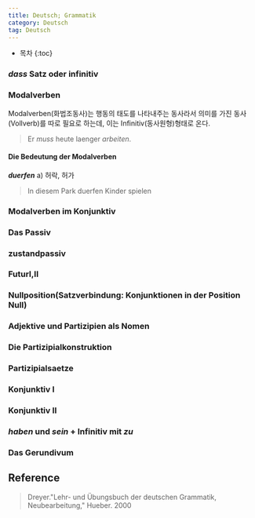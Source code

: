 ```yaml
---
title: Deutsch; Grammatik
category: Deutsch
tag: Deutsch
---
```








* 목차
{:toc}








### *dass* Satz oder infinitiv

### Modalverben
Modalverben(화법조동사)는 행동의 태도를 나타내주는 동사라서 의미를 가진 동사(Vollverb)를 따로 필요로 하는데, 이는 Infinitiv(동사원형)형태로 온다.
> Er *muss* heute laenger *arbeiten*.
#### Die Bedeutung der Modalverben
***duerfen***
a\) 허락, 허가
> In diesem Park duerfen Kinder spielen

### Modalverben im Konjunktiv
### Das Passiv
### zustandpassiv
### FuturⅠ,Ⅱ
### Nullposition(Satzverbindung: Konjunktionen in der Position Null)
### Adjektive und Partizipien als Nomen
### Die Partizipialkonstruktion
### Partizipialsaetze
### Konjunktiv Ⅰ
### Konjunktiv Ⅱ
### *haben* und *sein* + Infinitiv mit *zu*
### Das Gerundivum


## Reference

> Dreyer."Lehr- und Übungsbuch der deutschen Grammatik, Neubearbeitung," Hueber. 2000
